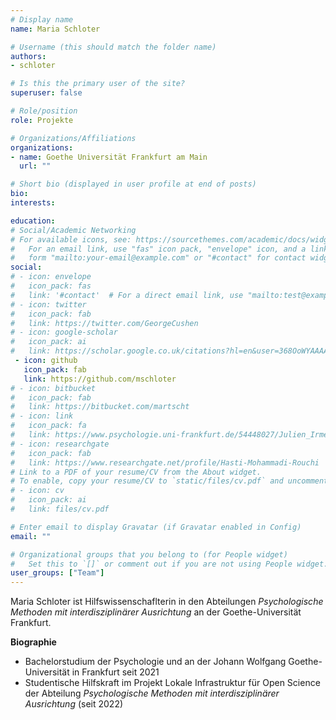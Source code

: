 ```yaml
---
# Display name
name: Maria Schloter

# Username (this should match the folder name)
authors:
- schloter

# Is this the primary user of the site?
superuser: false

# Role/position
role: Projekte

# Organizations/Affiliations
organizations:
- name: Goethe Universität Frankfurt am Main
  url: ""

# Short bio (displayed in user profile at end of posts)
bio:
interests:

education:
# Social/Academic Networking
# For available icons, see: https://sourcethemes.com/academic/docs/widgets/#icons
#   For an email link, use "fas" icon pack, "envelope" icon, and a link in the
#   form "mailto:your-email@example.com" or "#contact" for contact widget.
social:
# - icon: envelope
#   icon_pack: fas
#   link: '#contact'  # For a direct email link, use "mailto:test@example.org".
# - icon: twitter
#   icon_pack: fab
#   link: https://twitter.com/GeorgeCushen
# - icon: google-scholar
#   icon_pack: ai
#   link: https://scholar.google.co.uk/citations?hl=en&user=368OoWYAAAAJ&view_op=list_works&gmla=AJsN-F5_hYcoHq-aPPcKI9tGNawbc1-TYnfo0LzT8NvaBsMd37l-LSNKeRM0XUqGXORfXDtfooR9QfgGVRkw_XaunV49qxH3dFhQaPLeCtQ3i9mRArB1AKw
 - icon: github
   icon_pack: fab
   link: https://github.com/mschloter
# - icon: bitbucket
#   icon_pack: fab
#   link: https://bitbucket.com/martscht
# - icon: link
#   icon_pack: fa
#   link: https://www.psychologie.uni-frankfurt.de/54448027/Julien_Irmer
# - icon: researchgate
#   icon_pack: fab
#   link: https://www.researchgate.net/profile/Hasti-Mohammadi-Rouchi
# Link to a PDF of your resume/CV from the About widget.
# To enable, copy your resume/CV to `static/files/cv.pdf` and uncomment the lines below.
# - icon: cv
#   icon_pack: ai
#   link: files/cv.pdf

# Enter email to display Gravatar (if Gravatar enabled in Config)
email: ""

# Organizational groups that you belong to (for People widget)
#   Set this to `[]` or comment out if you are not using People widget.
user_groups: ["Team"]
---
```


Maria Schloter ist Hilfswissenschaflterin in den Abteilungen _Psychologische Methoden mit interdisziplinärer Ausrichtung_ an der Goethe-Universität Frankfurt.

**Biographie**

- Bachelorstudium der Psychologie und an der Johann Wolfgang Goethe-Universität in Frankfurt seit 2021
- Studentische Hilfskraft im Projekt Lokale Infrastruktur für Open Science der Abteilung _Psychologische Methoden mit interdisziplinärer Ausrichtung_ (seit 2022)
